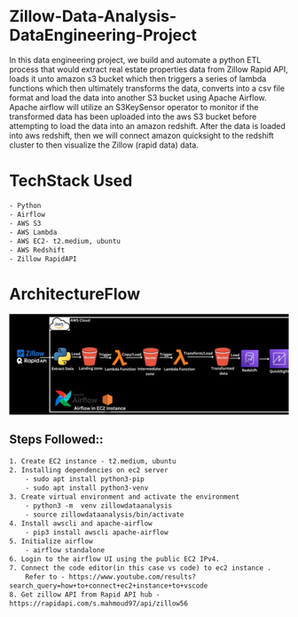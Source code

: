 # Zillow-Data-Analysis-DataEngineering-Project
In this data engineering project, we build and automate a python ETL process that would extract real estate properties data from Zillow Rapid API, loads it unto amazon s3 bucket which then triggers a series of lambda functions which then ultimately transforms the data, converts into a csv file format and load the data into another S3 bucket using Apache Airflow. Apache airflow will utilize an S3KeySensor operator to monitor if the transformed data has been uploaded into the aws S3 bucket before attempting to load the data into an amazon redshift. 
After the data is loaded into aws redshift, then we will connect amazon quicksight to the redshift cluster to then visualize the Zillow (rapid data) data.

# TechStack Used
    - Python
    - Airflow
    - AWS S3
    - AWS Lambda
    - AWS EC2- t2.medium, ubuntu
    - AWS Redshift
    - Zillow RapidAPI

# ArchitectureFlow
![alt text](image.png)

## Steps Followed::
    1. Create EC2 instance - t2.medium, ubuntu
    2. Installing dependencies on ec2 server
        - sudo apt install python3-pip
        - sudo apt install python3-venv
    3. Create virtual environment and activate the environment
        - python3 -m  venv zillowdataanalysis
        - source zillowdataanalysis/bin/activate
    4. Install awscli and apache-airflow
        - pip3 install awscli apache-airflow
    5. Initialize airflow
        - airflow standalone
    6. Login to the airflow UI using the public EC2 IPv4.
    7. Connect the code editor(in this case vs code) to ec2 instance .
        Refer to - https://www.youtube.com/results?search_query=how+to+connect+ec2+instance+to+vscode
    8. Get zillow API from Rapid API hub - https://rapidapi.com/s.mahmoud97/api/zillow56
    

